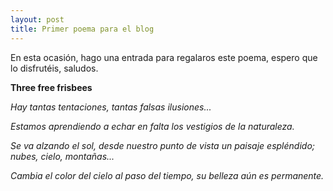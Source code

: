 ```yaml
---
layout: post
title: Primer poema para el blog
---
```



En esta ocasión, hago una entrada para regalaros este poema, espero que lo disfrutéis,
saludos.

<p align="center">

 
<b>Three free frisbees</b>

<i>Hay tantas tentaciones,
tantas falsas ilusiones...

Estamos aprendiendo a echar en falta
los vestigios de la naturaleza.

Se va alzando el sol,
desde nuestro punto de vista
un paisaje espléndido;
nubes, cielo, montañas...

Cambia el color del cielo
al paso del tiempo, su belleza
aún es permanente.</i>

</p>

